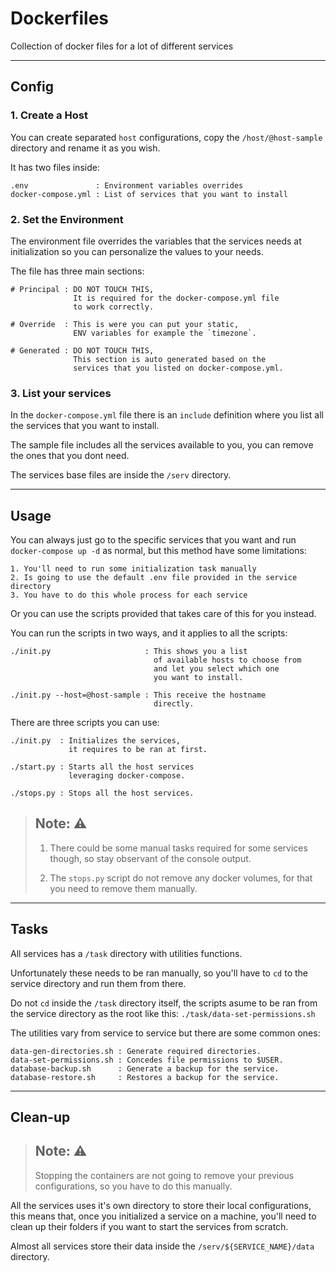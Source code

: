 # Dockerfiles

Collection of docker files for a lot of different services

---

## Config

### 1. Create a Host

You can create separated `host` configurations,
copy the `/host/@host-sample` directory and rename it as you wish.

It has two files inside:
```
.env               : Environment variables overrides
docker-compose.yml : List of services that you want to install
```

### 2. Set the Environment

The environment file overrides the variables that the services needs at initialization so you can personalize the values to your needs.

The file has three main sections:
```
# Principal : DO NOT TOUCH THIS,
              It is required for the docker-compose.yml file
              to work correctly.

# Override  : This is were you can put your static,
              ENV variables for example the `timezone`.

# Generated : DO NOT TOUCH THIS,
              This section is auto generated based on the
              services that you listed on docker-compose.yml.
```

### 3. List your services

In the `docker-compose.yml` file there is an `include` definition where you list all the services that you want to install.

The sample file includes all the services available to you, you can remove the ones that you dont need.

The services base files are inside the `/serv` directory.

---

## Usage

You can always just go to the specific services that you want and run `docker-compose up -d` as normal, but this method have some limitations:
```
1. You'll need to run some initialization task manually
2. Is going to use the default .env file provided in the service directory
3. You have to do this whole process for each service
```

Or you can use the scripts provided that takes care of this for you instead.

You can run the scripts in two ways, and it applies to all the scripts:
```
./init.py                     : This shows you a list
                                of available hosts to choose from
                                and let you select which one
                                you want to install.

./init.py --host=@host-sample : This receive the hostname
                                directly.
```

There are three scripts you can use:
```
./init.py  : Initializes the services,
             it requires to be ran at first.

./start.py : Starts all the host services
             leveraging docker-compose.
             
./stops.py : Stops all the host services.
```

> Note: ⚠️  
> ----
> 1. There could be some manual tasks required for some services though, so stay observant of the console output.
> 
> 2. The `stops.py` script do not remove any docker volumes, for that you need to remove them manually.

---

## Tasks

All services has a `/task` directory with utilities functions.

Unfortunately these needs to be ran manually, so you'll have to `cd` to the service directory and run them from there.

Do not `cd` inside the `/task` directory itself, the scripts asume to be ran from the service directory as the root like this: `./task/data-set-permissions.sh`

The utilities vary from service to service but there are some common ones:
```
data-gen-directories.sh : Generate required directories.
data-set-permissions.sh : Concedes file permissions to $USER.
database-backup.sh      : Generate a backup for the service.
database-restore.sh     : Restores a backup for the service.
```

---

## Clean-up

> Note: ⚠️  
> ----
> Stopping the containers are not going to remove your previous configurations,
so you have to do this manually.

All the services uses it's own directory to store their local configurations,
this means that, once you initialized a service on a machine,
you'll need to clean up their folders if you want to start the services from scratch.

Almost all services store their data inside the `/serv/${SERVICE_NAME}/data` directory.

